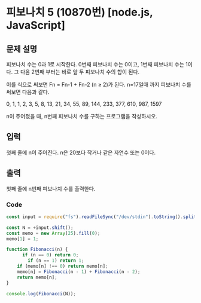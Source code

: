 #  피보나치 5 (10870번) [node.js, JavaScript] 

## 문제 설명
피보나치 수는 0과 1로 시작한다. 0번째 피보나치 수는 0이고, 1번째 피보나치 수는 1이다. 그 다음 2번째 부터는 바로 앞 두 피보나치 수의 합이 된다.

이를 식으로 써보면 Fn = Fn-1 + Fn-2 (n ≥ 2)가 된다.
n=17일때 까지 피보나치 수를 써보면 다음과 같다.

0, 1, 1, 2, 3, 5, 8, 13, 21, 34, 55, 89, 144, 233, 377, 610, 987, 1597

n이 주어졌을 때, n번째 피보나치 수를 구하는 프로그램을 작성하시오.

## 입력
첫째 줄에 n이 주어진다. n은 20보다 작거나 같은 자연수 또는 0이다.

## 출력
첫째 줄에 n번째 피보나치 수를 출력한다.

### Code
```js
const input = require("fs").readFileSync("/dev/stdin").toString().split("\n"); 

const N = +input.shift();
const memo = new Array(25).fill(0);
memo[1] = 1;

function Fibonacci(n) {
      if (n == 0) return 0;
        if (n == 1) return 1;
    if (memo[n] !== 0) return memo[n];
    memo[n] = Fibonacci(n - 1) + Fibonacci(n - 2);
    return memo[n];
}

console.log(Fibonacci(N));
```
